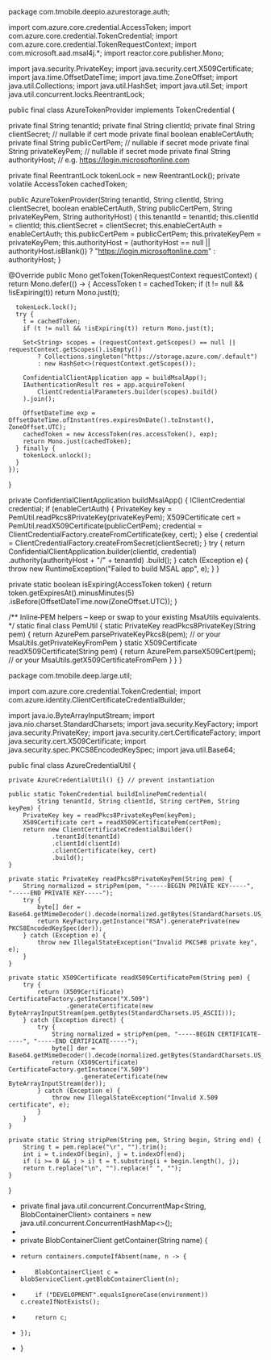 package com.tmobile.deepio.azurestorage.auth;

import com.azure.core.credential.AccessToken;
import com.azure.core.credential.TokenCredential;
import com.azure.core.credential.TokenRequestContext;
import com.microsoft.aad.msal4j.*;
import reactor.core.publisher.Mono;

import java.security.PrivateKey;
import java.security.cert.X509Certificate;
import java.time.OffsetDateTime;
import java.time.ZoneOffset;
import java.util.Collections;
import java.util.HashSet;
import java.util.Set;
import java.util.concurrent.locks.ReentrantLock;

public final class AzureTokenProvider implements TokenCredential {

  private final String tenantId;
  private final String clientId;
  private final String clientSecret;        // nullable if cert mode
  private final boolean enableCertAuth;
  private final String publicCertPem;       // nullable if secret mode
  private final String privateKeyPem;       // nullable if secret mode
  private final String authorityHost;       // e.g. https://login.microsoftonline.com

  private final ReentrantLock tokenLock = new ReentrantLock();
  private volatile AccessToken cachedToken;

  public AzureTokenProvider(String tenantId,
                            String clientId,
                            String clientSecret,
                            boolean enableCertAuth,
                            String publicCertPem,
                            String privateKeyPem,
                            String authorityHost) {
    this.tenantId = tenantId;
    this.clientId = clientId;
    this.clientSecret = clientSecret;
    this.enableCertAuth = enableCertAuth;
    this.publicCertPem = publicCertPem;
    this.privateKeyPem = privateKeyPem;
    this.authorityHost = (authorityHost == null || authorityHost.isBlank())
        ? "https://login.microsoftonline.com"
        : authorityHost;
  }

  @Override
  public Mono<AccessToken> getToken(TokenRequestContext requestContext) {
    return Mono.defer(() -> {
      AccessToken t = cachedToken;
      if (t != null && !isExpiring(t)) return Mono.just(t);

      tokenLock.lock();
      try {
        t = cachedToken;
        if (t != null && !isExpiring(t)) return Mono.just(t);

        Set<String> scopes = (requestContext.getScopes() == null || requestContext.getScopes().isEmpty())
            ? Collections.singleton("https://storage.azure.com/.default")
            : new HashSet<>(requestContext.getScopes());

        ConfidentialClientApplication app = buildMsalApp();
        IAuthenticationResult res = app.acquireToken(
            ClientCredentialParameters.builder(scopes).build()
        ).join();

        OffsetDateTime exp = OffsetDateTime.ofInstant(res.expiresOnDate().toInstant(), ZoneOffset.UTC);
        cachedToken = new AccessToken(res.accessToken(), exp);
        return Mono.just(cachedToken);
      } finally {
        tokenLock.unlock();
      }
    });
  }

  private ConfidentialClientApplication buildMsalApp() {
    IClientCredential credential;
    if (enableCertAuth) {
      PrivateKey key = PemUtil.readPkcs8PrivateKey(privateKeyPem);
      X509Certificate cert = PemUtil.readX509Certificate(publicCertPem);
      credential = ClientCredentialFactory.createFromCertificate(key, cert);
    } else {
      credential = ClientCredentialFactory.createFromSecret(clientSecret);
    }
    try {
      return ConfidentialClientApplication.builder(clientId, credential)
          .authority(authorityHost + "/" + tenantId)
          .build();
    } catch (Exception e) {
      throw new RuntimeException("Failed to build MSAL app", e);
    }
  }

  private static boolean isExpiring(AccessToken token) {
    return token.getExpiresAt().minusMinutes(5)
        .isBefore(OffsetDateTime.now(ZoneOffset.UTC));
  }

  /** Inline‑PEM helpers – keep or swap to your existing MsaUtils equivalents. */
  static final class PemUtil {
    static PrivateKey readPkcs8PrivateKey(String pem) {
      return AzurePem.parsePrivateKeyPkcs8(pem); // or your MsaUtils.getPrivateKeyFromPem
    }
    static X509Certificate readX509Certificate(String pem) {
      return AzurePem.parseX509Cert(pem);        // or your MsaUtils.getX509CertificateFromPem
    }
  }
}



package com.tmobile.deep.large.util;

import com.azure.core.credential.TokenCredential;
import com.azure.identity.ClientCertificateCredentialBuilder;

import java.io.ByteArrayInputStream;
import java.nio.charset.StandardCharsets;
import java.security.KeyFactory;
import java.security.PrivateKey;
import java.security.cert.CertificateFactory;
import java.security.cert.X509Certificate;
import java.security.spec.PKCS8EncodedKeySpec;
import java.util.Base64;

public final class AzureCredentialUtil {

    private AzureCredentialUtil() {} // prevent instantiation

    public static TokenCredential buildInlinePemCredential(
            String tenantId, String clientId, String certPem, String keyPem) {
        PrivateKey key = readPkcs8PrivateKeyPem(keyPem);
        X509Certificate cert = readX509CertificatePem(certPem);
        return new ClientCertificateCredentialBuilder()
                .tenantId(tenantId)
                .clientId(clientId)
                .clientCertificate(key, cert)
                .build();
    }

    private static PrivateKey readPkcs8PrivateKeyPem(String pem) {
        String normalized = stripPem(pem, "-----BEGIN PRIVATE KEY-----", "-----END PRIVATE KEY-----");
        try {
            byte[] der = Base64.getMimeDecoder().decode(normalized.getBytes(StandardCharsets.US_ASCII));
            return KeyFactory.getInstance("RSA").generatePrivate(new PKCS8EncodedKeySpec(der));
        } catch (Exception e) {
            throw new IllegalStateException("Invalid PKCS#8 private key", e);
        }
    }

    private static X509Certificate readX509CertificatePem(String pem) {
        try {
            return (X509Certificate) CertificateFactory.getInstance("X.509")
                    .generateCertificate(new ByteArrayInputStream(pem.getBytes(StandardCharsets.US_ASCII)));
        } catch (Exception direct) {
            try {
                String normalized = stripPem(pem, "-----BEGIN CERTIFICATE-----", "-----END CERTIFICATE-----");
                byte[] der = Base64.getMimeDecoder().decode(normalized.getBytes(StandardCharsets.US_ASCII));
                return (X509Certificate) CertificateFactory.getInstance("X.509")
                        .generateCertificate(new ByteArrayInputStream(der));
            } catch (Exception e) {
                throw new IllegalStateException("Invalid X.509 certificate", e);
            }
        }
    }

    private static String stripPem(String pem, String begin, String end) {
        String t = pem.replace("\r", "").trim();
        int i = t.indexOf(begin), j = t.indexOf(end);
        if (i >= 0 && j > i) t = t.substring(i + begin.length(), j);
        return t.replace("\n", "").replace(" ", "");
    }
}


+ private final java.util.concurrent.ConcurrentMap<String, BlobContainerClient> containers = new java.util.concurrent.ConcurrentHashMap<>();
+
+ private BlobContainerClient getContainer(String name) {
+     return containers.computeIfAbsent(name, n -> {
+         BlobContainerClient c = blobServiceClient.getBlobContainerClient(n);
+         if ("DEVELOPMENT".equalsIgnoreCase(environment)) c.createIfNotExists();
+         return c;
+     });
+ }
